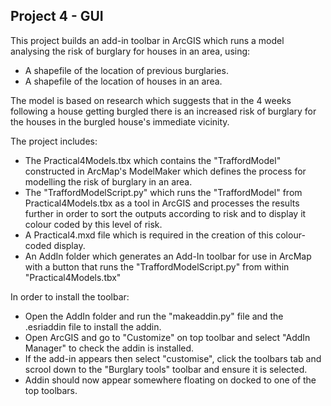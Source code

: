 ## Project 4 - GUI

This project builds an add-in toolbar in ArcGIS which runs a model analysing the risk of burglary for houses in an area, using:
* A shapefile of the location of previous burglaries.
* A shapefile of the location of houses in an area.  

The model is based on research which suggests that in the 4 weeks following a house getting burgled there is an increased risk of burglary 
for the houses in the burgled house's immediate vicinity.  

The project includes:
* The Practical4Models.tbx which contains the "TraffordModel" constructed in ArcMap's ModelMaker which defines the process for modelling the risk of burglary in an area.
* The "TraffordModelScript.py" which runs the "TraffordModel" from Practical4Models.tbx as a tool in ArcGIS and processes the results further in order to sort the outputs
according to risk and to display it colour coded by this level of risk. 
* A Practical4.mxd file which is required in the creation of this colour-coded display.
* An AddIn folder which generates an Add-In toolbar for use in ArcMap with a button that runs the "TraffordModelScript.py" from within "Practical4Models.tbx"

In order to install the toolbar:
* Open the AddIn folder and run the "makeaddin.py" file and the .esriaddin file to install the addin.
* Open ArcGIS and go to "Customize" on top toolbar and select "AddIn Manager" to check the addin is installed.
* If the add-in appears then select "customise", click the toolbars tab and scrool down to the "Burglary tools" toolbar and ensure it is selected.
* Addin should now appear somewhere floating on docked to one of the top toolbars.



